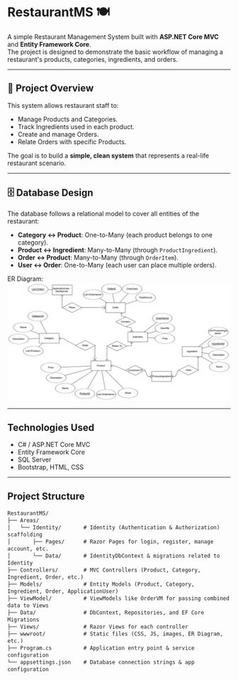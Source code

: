# RestaurantMS 🍽️

A simple Restaurant Management System built with **ASP.NET Core MVC** and **Entity Framework Core**.  
The project is designed to demonstrate the basic workflow of managing a restaurant's products, categories, ingredients, and orders.  

---

## 📌 Project Overview
This system allows restaurant staff to:
- Manage Products and Categories.  
- Track Ingredients used in each product.  
- Create and manage Orders.  
- Relate Orders with specific Products.  

The goal is to build a **simple, clean system** that represents a real-life restaurant scenario.

---

## 🗄️ Database Design

The database follows a relational model to cover all entities of the restaurant:

- **Category ↔ Product**: One-to-Many (each product belongs to one category).  
- **Product ↔ Ingredient**: Many-to-Many (through `ProductIngredient`).  
- **Order ↔ Product**: Many-to-Many (through `OrderItem`).  
- **User ↔ Order**: One-to-Many (each user can place multiple orders).  


ER Diagram:
![ER Diagram](assets/ER%20Diagram.png)

---

## Technologies Used
- C# / ASP.NET Core MVC  
- Entity Framework Core  
- SQL Server  
- Bootstrap, HTML, CSS  

---

## Project Structure

``` 
RestaurantMS/
├── Areas/
│   └── Identity/       # Identity (Authentication & Authorization) scaffolding
│       ├── Pages/      # Razor Pages for login, register, manage account, etc.
│       └── Data/       # IdentityDbContext & migrations related to Identity
├── Controllers/        # MVC Controllers (Product, Category, Ingredient, Order, etc.)
├── Models/             # Entity Models (Product, Category, Ingredient, Order, ApplicationUser)
├── ViewModel/          # ViewModels like OrderVM for passing combined data to Views
├── Data/               # DbContext, Repositories, and EF Core Migrations
├── Views/              # Razor Views for each controller
├── wwwroot/            # Static files (CSS, JS, images, ER Diagram, etc.)
├── Program.cs          # Application entry point & service configuration
└── appsettings.json    # Database connection strings & app configuration
```